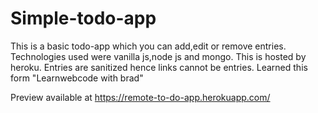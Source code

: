 # Simple-todo-app
This is a basic todo-app which you can add,edit or remove entries.
Technologies used were vanilla js,node js and mongo.
This is hosted by heroku.
Entries are sanitized hence links cannot be entries.
Learned this form "Learnwebcode with brad"

Preview available at   https://remote-to-do-app.herokuapp.com/
